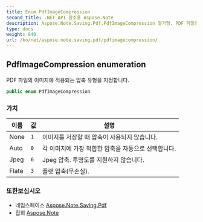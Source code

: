 ```yaml
---
title: Enum PdfImageCompression
second_title: .NET API 참조용 Aspose.Note
description: Aspose.Note.Saving.Pdf.PdfImageCompression 열거형. PDF 파일의 이미지에 적용되는 압축 유형을 지정합니다.
type: docs
weight: 840
url: /ko/net/aspose.note.saving.pdf/pdfimagecompression/
---
```

## PdfImageCompression enumeration

PDF 파일의 이미지에 적용되는 압축 유형을 지정합니다.

```csharp
public enum PdfImageCompression
```

### 가치

| 이름 | 값 | 설명 |
| --- | --- | --- |
| None | `1` | 이미지를 저장할 때 압축이 사용되지 않습니다. |
| Auto | `0` | 각 이미지에 가장 적합한 압축을 자동으로 선택합니다. |
| Jpeg | `6` | Jpeg 압축. 투명도를 지원하지 않습니다. |
| Flate | `3` | 플랫 압축(무손실). |

### 또한보십시오

* 네임스페이스 [Aspose.Note.Saving.Pdf](../../aspose.note.saving.pdf/)
* 집회 [Aspose.Note](../../)


